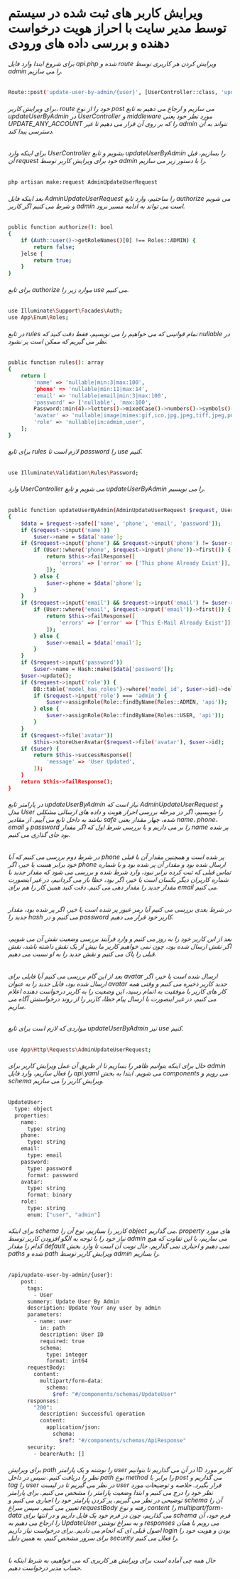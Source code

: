 # ویرایش کاربر های ثبت شده در سیستم توسط مدیر سایت با احراز هویت درخواست دهنده و بررسی داده های ورودی

###### برای شروع ابتدا وارد فایل api.php شده و route ویرایش کردن هر کاربری توسط admin را می سازیم.
```bash
Route::post('update-user-by-admin/{user}', [UserController::class, 'updateUserByAdmin'])->middleware(['can:'.Permissions::UPDATE_ANY_ACCOUNT]);
```
###### برای ویرایش کاربر، route خود را از نوع post می سازیم و ارجاع می دهیم به تابع updateUserByAdmin در UserController و middleware مورد نظر خود یعنی UPDATE_ANY_ACCOUNT را که بر روی آن قرار می دهیم تا غیر admin نتواند به آن دسترسی پیدا کند.
###### برای اینکه وارد UserController بشویم و تابع updateUserByAdmin را بسازیم، قبل آن request خود برای ویرایش کاربر توسط admin را با دستور زیر می سازیم.
```bash
php artisan make:request AdminUpdateUserRequest
```
###### بعد اینکه فایل AdminUpdateUserRequest را ساختیم، وارد تابع  authorize می شویم و شرط می کنیم اگر کاربر admin است می تواند به ادامه مسیر برود.
```bash
public function authorize(): bool
{
    if (Auth::user()->getRoleNames()[0] !== Roles::ADMIN) {
        return false;
    }else {
        return true;
    }
}
```
###### برای تابع authorize موارد زیر را use می کنیم.
```bash
use Illuminate\Support\Facades\Auth;
use App\Enum\Roles;
```
###### در تابع rules تمام قوانینی که می خواهیم را می نویسیم، فقط دقت کنید که nullable در نظر می گیریم که ممکن است پر نشود.
```bash
public function rules(): array
{
    return [
        'name' => 'nullable|min:3|max:100',
        'phone' => 'nullable|min:11|max:14',
        'email' => 'nullable|email|min:3|max:100',
        'password' => ['nullable', 'max:100',
        Password::min(4)->letters()->mixedCase()->numbers()->symbols()->uncompromised()],
        'avatar' => 'nullable|image|mimes:gif,ico,jpg,jpeg,tiff,jpeg,png,svg',
        'role' => 'nullable|in:admin,user',
    ];
}
```
###### برای تابع rules لازم است تا password را use کنیم.
```bash
use Illuminate\Validation\Rules\Password;
```
###### وارد UserController می شویم و تابع updateUserByAdmin را می نویسیم.
```bash
public function updateUserByAdmin(AdminUpdateUserRequest $request, User $user)
{
    $data = $request->safe(['name', 'phone', 'email', 'password']);
    if ($request->input('name'))
        $user->name = $data['name'];
    if ($request->input('phone') && $request->input('phone') != $user->phone) {
        if (User::where('phone', $request->input('phone'))->first()) {
            return $this->failResponse([
                'errors' => ['error' => ['This phone Already Exist']],
            ]);
        } else {
            $user->phone = $data['phone'];
        }
    }
    if ($request->input('email') && $request->input('email') != $user->email) {
        if (User::where('email', $request->input('email'))->first()) {
            return $this->failResponse([
                'errors' => ['error' => ['This E-Mail Already Exist']],
            ]);
        } else {
            $user->email = $data['email'];
        }
    }
    if ($request->input('password'))
        $user->name = Hash::make($data['password']);
    $user->update();
    if ($request->input('role')) {
        DB::table('model_has_roles')->where('model_id', $user->id)->delete();
        if ($request->input('role') === 'admin') {
            $user->assignRole(Role::findByName(Roles::ADMIN, 'api'));
        } else {
            $user->assignRole(Role::findByName(Roles::USER, 'api'));
        }
    }
    if ($request->file('avatar'))
        $this->storeUserAvatar($request->file('avatar'), $user->id);
    if ($user) {
        return $this->successResponse([
            'message' => 'User Updated',
        ]);
    }
    return $this->failResponse();
}
```
###### در پارامتر تابع updateUserByAdmin نیاز است که AdminUpdateUserRequest و مدل User را بنویسیم، اگر در مرحله بررسی احراز هویت و داده های ارسالی مشکلی نباشد به داخل تابع می آییم. از مقادیر safe شده، چهار مقدار یعنی name، phone، email و password را بر می داریم و با بررسی شرط اول که اگر مقدار name پر شده بود جای گذاری می کنیم.
###### در شرط دوم بررسی می کنیم که آیا phone پر شده است و همچنین مقدار آن با قبلی خود برابر هست یا خیر، اگر phone ارسال شده بود و مقدار آن پر شده بود و با شماره تماس قبلی که ثبت کرده برابر نبود، وارد شرط شده و بررسی می شود که مقدار جدید با شماره کاربران دیگر یکسان است یا خیر، اگر بود، خطا باز می گردانیم، در غیر اینصورت مقدار جدید را مقدار دهی می کنیم. دقت کنید همین کار را هم برای email می کنیم.
###### در شرط بعدی بررسی می کنیم آیا رمز عبور پر شده است یا خیر، اگر پر شده بود، مقدار جدید را hash می کنیم و در password کاربر خود قرار می دهیم.
###### بعد از این کاربر خود را به روز می کنیم و وارد فرآیند بررسی وضعیت نقش آن می شویم، اگر نقش ارسال شده بود، چون نمی خواهیم کاربر ما بیش از یک نقش داشته باشد، نقش قبلی را پاک می کنیم و نقش جدید را به او نسبت می دهیم.
###### بعد از این گام بررسی می کنیم آیا فایلی برای avatar ارسال شده است یا خیر، اگر ارسال شده بود، فایل جدید را به عنوان avatar جدید کاربر ذخیره می کنیم و وقتی همه کار های کاربر با موفقیت به اتمام رسید، این وضعیت را به کاربر درخواست دهنده اعلام می کنیم، در غیر اینصورت با ارسال پیام خطا، کاربر را از روند درخواستش آگاه می سازیم.
###### مواردی که لازم است برای تابع updateUserByAdmin نیز use کنیم.
```bash
use App\Http\Requests\AdminUpdateUserRequest;
```
###### حال برای اینکه بتوانیم ظاهر را بسازیم تا از طریق آن عمل ویرایش کاربر برای admin را فعال سازیم، وارد فایل api.yaml می شویم. ابتدا به بخش components می رویم و schema ویرایش کاربر را می سازیم.
```bash
UpdateUser:
  type: object
  properties:
    name:
      type: string
    phone:
      type: string
    email:
      type: email
    password:
      type: password
      format: password
    avatar:
      type: string
      format: binary
    role:
      type: string
      enum: ["user", "admin"]
```
###### برای اینکه schema کاربر را بسازیم، نوع آن را object می گذاریم. property های مورد نیاز خود را با توجه به الگو افزودن کاربر توسط admin می سازیم، با این تفاوت که هیچ کدام را مقدار default نمی دهیم و اجباری نمی گذاریم. حال نوبت آن است تا وارد بخش paths شده و path ویرایش کاربر توسط admin را بسازیم.
```bash
/api/update-user-by-admin/{user}:
    post:
      tags:
        - User
      summery: Update User By Admin
      description: Update Your any user by admin
      parameters:
        - name: user
          in: path
          description: User ID
          required: true
          schema:
            type: integer
            format: int64
      requestBody:
        content:
          multipart/form-data:
            schema:
              $ref: "#/components/schemas/UpdateUser"
      responses:
        "200":
          description: Successful operation
          content:
            application/json:
              schema:
                $ref: "#/components/schemas/ApiResponse"
      security:
        - bearerAuth: []
```
###### برای ویرایش path را نوشته و یک پارامتر user در آن می گذاریم تا بتوانیم ID کاربر مورد نظر را دریافت کنیم. سپس در داخل path نوع method را برابر با post می گذاریم و tag را user در نظر می گیریم تا در لیست user قرار بگیرد. خلاصه و توضیحات مورد نظر خود را درج می کنیم و ابتدا وضعیت پارامتر را مشخص می کنیم. برای پارامتر توضیحی در نظر می گیریم. پر کردن پارامتر خود را اجباری می کنیم و schema آن را تعیین می کنیم. سپس سراغ requestBody رفته و نوع content را multipart/form-data می گذاریم، چون در فرم خود یک فایل داریم و در انتها برای schema فرم خود، آن را ارجاع می دهیم به UpdateUser و به سراغ نوشتن responses می رویم با همان اصول قبلی ای که انجام می دادیم. برای درخواست نیاز داریم login بودن و هویت خود را برای سرور مشخص کنیم، به همین دلیل security را فعال می کنیم.
###### حال همه چی آماده است برای ویرایش هر کاربری که می خواهیم، به شرط اینکه با حساب مدیر درخواست دهیم.



